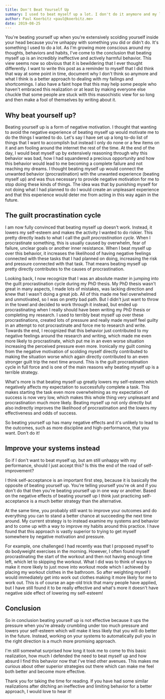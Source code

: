 ```yaml
---
title: Don't Beat Yourself Up
summary: I used to beat myself up a lot. I don't do it anymore and my life is better.
author: Paul Koerbitz <paul@koerbitz.me>
date: 2019-08-25
---
```


You're beating yourself up when you're extensively scolding yourself inside your head because you're unhappy with something you did or didn't do. It's something I used to do a lot. As I'm growing more conscious around my thoughts, behaviors and habits, I've come to the conclusion that beating myself up is an incredibly ineffective and actively harmful behavior. This view seems now so obvious that it is bewildering that I ever thought differently. I want to write this post as a reminder to myself that I did think that way at some point in time, document why I don't think so anymore and what I think is a better approach to dealing with my failings and shortcomings. I also have a faint hope that this may help some people who haven't embraced this realization or at least by making everyone else chuckle that some people are stuck with this masochistic view for so long and then make a fool of themselves by writing about it.

## Why beat yourself up?

Beating yourself up is a form of negative motivation. I thought that wanting to avoid the negative experience of beating myself up would motivate me to do the things I wanted to do. Let's say I have set up a long to-do list of things that I want to accomplish but instead I only do none or a few items on it and am fooling around the internet the rest of the time. At the end of the day, I would beat myself up by extensively reasoning through why this behavior was bad, how I had squandered a precious opportunity and how this behavior would lead to me becoming a complete failure and not reaching my dreams. I thought beating myself up would connect the unwanted behavior (procrastination) with the unwanted experience (beating myself up) and was thus necessary to provide negative motivation for me to stop doing these kinds of things. The idea was that by punishing myself for not doing what I had planned to do I would create an unpleasant experience and that this experience would deter me from acting in this way again in the future.

## The guilt procrastination cycle

I am now fully convinced that beating myself up doesn't work. Instead, it lowers my self-esteem and makes the activity I wanted to do riskier. This pretty directly leads to what I call the *guilt procrastination cycle*. When I procrastinate something, this is usually caused by overwhelm, fear of failure, unclear goals or another inner resistance. When I beat myself up over this behavior, it increases the likelihood of having negative feelings connected with these tasks that I had planned on doing, increasing the risk and pressure connected with that task. That means beating myself up pretty directly contributes to the causes of procrastination.

Looking back, I now recognize that I was an absolute master in jumping into the guilt procrastination cycle during my PhD thesis. My PhD thesis wasn't great in many aspects, I made lots of mistakes, was lacking direction and knew that I wasn't doing a great job. All of this made me feel overwhelmed and unmotivated, so I was on pretty bad path. But I didn't just want to throw in the towel and decided to work through it instead, but ended up procrastinating when I really should have been writing my PhD thesis or completing my research. I used to terribly beat myself up over these procrastinations, created lots of pressure and really made myself feel guilty in an attempt to not procrastinate and force me to research and write. Towards the end, I recognized that this behavior just contributed to my negative feelings around the research and writing, which made me even more likely to procrastinate, which put me in an even worse situation increasing the perceived pressure even more. Ironically my guilt coming from the negative motivation of scolding myself directly contributed to making the situation worse which again directly contributed to an even stronger guilt trip the next time around. This is the guilt procrastination cycle in full force and is one of the main reasons why beating myself up is a terrible strategy.

What's more is that beating myself up greatly lowers my self-esteem which negatively affects my expectation to successfully complete a task. This makes starting the task even more overwhelming as my expectation of success is now very low, which makes this whole thing very unpleasant and procrastination much more likely. Beating myself up not only directly but also indirectly improves the likelihood of procrastination and the lowers my effectiveness and odds of success.

So beating yourself up has many negative effects and it's unlikely to lead to the outcomes, such as more discipline and high-performance, that you want. Don't do it!

## Improve your systems instead

So if I don't want to beat myself up, but am still unhappy with my performance, should I just accept this? Is this the end of the road of self-improvement?

I think self-acceptance is an important first step, because it is basically the opposite of beating yourself up. You're telling yourself you're ok and if you don't do that then you're beating yourself up in one way or another. Based on the negative effects of beating yourself up I think just practicing self-acceptance is a much better strategy than the alternative.

At the same time, you probably still want to improve your outcomes and do everything you can to stand a better chance at succeeding the next time around. My current strategy is to instead examine my systems and behavior and to come up with a way to improve my habits around this practice. I have found that this approach is vastly superior to trying to get myself somewhere by negative motivation and pressure.

For example, one challenged I had recently was that I proposed myself to do bodyweight exercises in the morning. However, I often found myself procrastinating the start of the workout and then not having enough time left, which let to skipping the workout. What I did was to think of ways to make it more likely to just move into workout mode which I achieved by placing my workout clothes in the bathroom. So after weighting myself I would immediately get into work out clothes making it more likely for me to work out. This is of course an age-old trick that many people have applied, but I have still found it to be really effective and what's more it doesn't have negative side effect of lowering my self-esteem!

## Conclusion

So in conclusion beating yourself up is not effective because it ups the pressure when you're already crumbling under too much pressure and lowers your self-esteem which will make it less likely that you will do better in the future. Instead, working on your systems to automatically pull you in the right direction is a much more promising approach.

I'm still somewhat surprised how long it took me to come to this basic realization, how much I defended the need to beat myself up and how absurd I find this behavior now that I've tried other avenues. This makes me curious about other superior strategies out there which can make me feel both better and become more effective.

Thank you for taking the time for reading. If you have had some similar realizations after ditching an ineffective and limiting behavior for a better approach, I would love to hear it!

